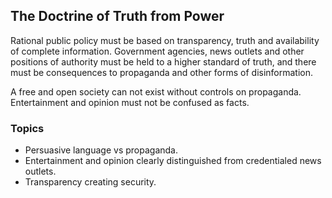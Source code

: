 ## The Doctrine of Truth from Power
Rational public policy must be based on transparency, truth and availability of complete information. Government agencies, news outlets and other positions of authority must be held to a higher standard of truth, and there must be consequences to propaganda and other forms of disinformation.

A free and open society can not exist without controls on propaganda.  Entertainment and opinion must not be confused as facts.

### Topics 

-  Persuasive language vs propaganda.
-  Entertainment and opinion clearly distinguished from credentialed news outlets.
-  Transparency creating security.

